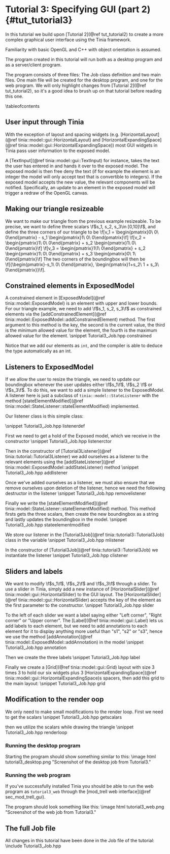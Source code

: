 Tutorial 3: Specifying GUI (part 2){#tut_tutorial3}
===

In this tutorial we build upon [Tutorial 2](@ref tut_tutorial2) to create a more
complex graphical user interface using the Tinia framework.

Familiarity with basic OpenGL and C++ with object orientation is assumed.

The program created in this tutorial will run both as a desktop program and as a
server/client program.

The program consists of three files: The Job class definition and two main files. One
main file will be created for the desktop program, and one for the web program.
We will only highlight changes from [Tutorial 2](@ref tut_tutorial2), so it's a good
idea to brush up on that tutorial before reading this one.

\tableofcontents

User input through Tinia
---
With the exception of layout and spacing widgets (e.g.
[HorizontalLayout](@ref tinia::model::gui::HorizontalLayout) and
[HorizontalExpandingSpace](@ref tinia::model::gui::HorizontalExpandingSpace))
most GUI widgets in Tinia pass user information to the exposed model.

A [TextInput](@ref tinia::model::gui::TextInput) for instance, takes the text
the user has entered in and hands it over to the exposed model. The exposed
model is then free deny the text (if for example the element is an integer
the model will only accept text that is convertible to integers). If the exposed
model accepts the new value, the relevant components will be notified. Specifically,
an update to an element in the exposed model will trigger a redraw of the OpenGL
canvas.

Making our triangle resizeable
---
We want to make our triangle from the previous example resizeable. To be precise,
we want to define three scalars \f$s_1, s_2, s_3\in [0,10]\f$, and define the
three corners of our triangle to be
\f[v_1 = \begin{pmatrix}0\\ 0\\ 0\end{pmatrix} - s_1 \begin{pmatrix}1\\ 0\\ 0\end{pmatrix}\f]
\f[v_2 = \begin{pmatrix}1\\ 0\\ 0\end{pmatrix} + s_2 \begin{pmatrix}1\\ 0\\ 0\end{pmatrix}\f]
\f[v_3 = \begin{pmatrix}1\\1\\ 0\end{pmatrix} + s_2 \begin{pmatrix}1\\ 0\\ 0\end{pmatrix} + s_3 \begin{pmatrix}0\\ 1\\ 0\end{pmatrix}\f]
The two corners of the boundingbox will then be
\f[\{\begin{pmatrix}-s_1\\ 0\\ 0\end{pmatrix}, \begin{pmatrix}1+s_2\\ 1 + s_3\\ 0\end{pmatrix}\}\f].

Constrained elements in ExposedModel
---
A constrained element in [ExposedModel](@ref tinia::model::ExposedModel) is an element
with upper and lower bounds. For our triangle example, we need to add \f$s_1, s_2, s_3\f$
as constrained elements via the [addConstrainedElement](@ref tinia::model::ExposedModel::addConstrainedElement) method.
The first argument to this method is the key, the second is the current value, the third is the minimum allowed
value for the element, the fourth is the maximum allowed value for the element.
\snippet Tutorial3_Job.hpp constrained

Notice that we add our elements as `int`, and the compiler is able to deduce the
type automatically as an int.

Listeners to ExposedModel
---
If we allow the user to resize the triangle, we need to update our boundingbox
whenever the user updates either \f$s_1\f$, \f$s_2 \f$ or \f$s_3\f$. To do this,
we want to add a simple listener to the ExposedModel. A listener here is just
a subclass of `tinia::model::StateListener` with the method
[stateElementModified](@ref tinia::model::StateListener::stateElementModified) implemented.

Our listener class is this simple class:

\snippet Tutorial3_Job.hpp listenerdef

First we need to get a hold of the Exposed model, which we receive in the constructor
\snippet Tutorial3_Job.hpp listenerctor

Then in the constructor of [Tutorial3Listener](@ref tinia::tutorial::Tutorial3Listener)
we add ourselves as a listener to the relevant elements using the
[addStateListener](@ref tinia::model::ExposedModel::addStateListener) method
\snippet Tutorial3_Job.hpp addlistener

Once we've added ourselves as a listener, we must also ensure that we remove ourselves
upon deletion of the listener, hence we need the following destructor in the listener
\snippet Tutorial3_Job.hpp removelistener

Finally we write the [stateElementModified](@ref tinia::model::StateListener::stateElementModified)
method. This method firsts gets the three scalars, then create the new boundingbox as a string
and lastly updates the boundingbox in the model.
\snippet Tutorial3_Job.hpp stateelementmodified

We store our listener in the [Tutorial3Job](@ref tinia::tutorial3::Tutorial3Job)
class in the variable
\snippet Tutorial3_Job.hpp mlistener

In the constructor of [Tutorial3Job](@ref tinia::tutorial3::Tutorial3Job) we
instantiate the listener
\snippet Tutorial3_Job.hpp clistener

Sliders and labels
---
We want to modify \f$s_1\f$, \f$s_2\f$ and \f$s_3\f$ through a slider. To use a slider
in Tinia, simply add a new instance of [HorizontalSlider](@ref tinia::model::gui::HorizontalSlider)
to the GUI layout. The [HorizontalSlider](@ref tinia::model::gui::HorizontalSlider)
accepts the key of the element as the first parameter to the constructor.
\snippet Tutorial3_Job.hpp slider

To the left of each slider we want a label saying either "Left corner", "Right corner" or "Upper corner".
The [Label](@ref tinia::model::gui::Label) lets us add labels to each element, but we need
to add annotations to each element for it to display anything more useful than
"s1", "s2" or "s3", hence we use the method [addAnnotation](@ref tinia::model::ExposedModel::addAnnotation)
in the model
\snippet Tutorial3_Job.hpp annotation

Then we create the three labels
\snippet Tutorial3_Job.hpp label

Finally we create a [Grid](@ref tinia::model::gui::Grid) layout with size 3 times 3
to hold our six widgets plus 3
[HorizontalExpandingSpace](@ref tinia::model::gui::HorizontalExpandingSpace)s spacers,
then add this grid
to the main layout:
\snippet Tutorial3_Job.hpp grid

Modification to the render oop
---
We only need to make small modifications to the render loop. First we need to get
the scalars
\snippet Tutorial3_Job.hpp getscalars

then we utilize the scalars while drawing the triangle
\snippet Tutorial3_Job.hpp renderloop

### Running the desktop program
Starting the program should show something similar to this:
\image html tutorial3_desktop.png "Screenshot of the desktop job from Tutorial3."


### Running the web program
If you've successfully installed Tinia you should be able to run the web program
as `tutorial3_web` through the [mod_trell web interface](@ref sec_mod_trell_gui).

The program should look something like this:
\image html tutorial3_web.png "Screenshot of the web job from Tutorial3."

The full Job file
---
All changes in this tutorial have been done in the Job file of the tutorial:
\include Tutorial3_Job.hpp








